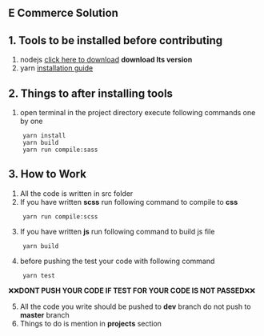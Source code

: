 ## E Commerce Solution

## 1. Tools to be installed before contributing
1. nodejs [click here to download](https://nodejs.org/en/) **download lts version**
2. yarn [installation guide](https://www.youtube.com/watch?v=YMy_yrbsU8w)

## 2. Things to after installing tools
1. open terminal in the project directory execute following commands one by one
```commandline
    yarn install
    yarn build
    yarn run compile:sass
```

## 3. How to Work
1. All the code is written in src folder
2. If you have written **scss** run following command to compile to **css**
```commandline
    yarn run compile:scss
```
3. If you have written **js** run following command to build js file
```commandline
    yarn build
```
4. before pushing the test your code with following command
```commandline
    yarn test
```
❌❌**DONT PUSH YOUR CODE IF TEST FOR YOUR CODE IS NOT PASSED**❌❌

5. All the code you write should be pushed to **dev** branch do not push to **master** branch
6. Things to do is mention in **projects** section

